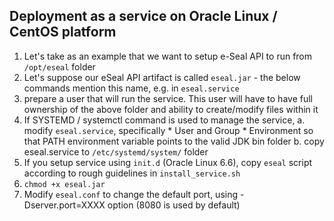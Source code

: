 ## Deployment as a service on Oracle Linux / CentOS platform

1. Let's take as an example that we want to setup e-Seal API to run from `/opt/eseal` folder
2. Let's suppose our eSeal API artifact is called `eseal.jar` - the below commands mention this name, e.g. in `eseal.service`
3. prepare a user that will run the service. This user will have to have full ownership of the above folder and ability to create/modify files within it
4. If SYSTEMD / systemctl command is used to manage the service, 
    a. modify `eseal.service`, specifically 
	    * User and Group
		* Environment so that PATH environment variable points to the valid JDK bin folder
	b. copy eseal.service to `/etc/systemd/system/` folder
5. If you setup service using `init.d` (Oracle Linux 6.6), copy `eseal` script according to rough guidelines in `install_service.sh`
6. `chmod +x eseal.jar` 
7. Modify `eseal.conf` to change the default port, using -Dserver.port=XXXX option (8080 is used by default)

